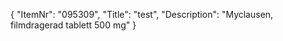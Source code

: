 {
  "ItemNr": "095309",
  "Title": "test",
  "Description": "Myclausen, filmdragerad tablett 500 mg"
}